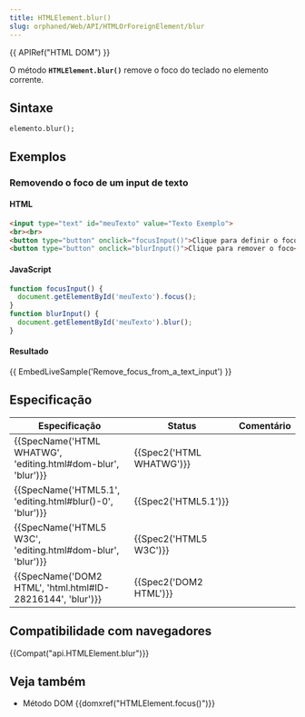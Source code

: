 ```yaml
---
title: HTMLElement.blur()
slug: orphaned/Web/API/HTMLOrForeignElement/blur
---
```


{{ APIRef("HTML DOM") }}

O método **`HTMLElement.blur()`** remove o foco do teclado no elemento corrente.

## Sintaxe

```
elemento.blur();
```

## Exemplos

### Removendo o foco de um input de texto

#### HTML

```html
<input type="text" id="meuTexto" value="Texto Exemplo">
<br><br>
<button type="button" onclick="focusInput()">Clique para definir o foco</button>
<button type="button" onclick="blurInput()">Clique para remover o foco</button>
```

#### JavaScript

```js
function focusInput() {
  document.getElementById('meuTexto').focus();
}
function blurInput() {
  document.getElementById('meuTexto').blur();
}
```

#### Resultado

{{ EmbedLiveSample('Remove_focus_from_a_text_input') }}

## Especificação

| Especificação                                                                    | Status                           | Comentário |
| -------------------------------------------------------------------------------- | -------------------------------- | ---------- |
| {{SpecName('HTML WHATWG', 'editing.html#dom-blur', 'blur')}} | {{Spec2('HTML WHATWG')}} |            |
| {{SpecName('HTML5.1', 'editing.html#blur()-0', 'blur')}}     | {{Spec2('HTML5.1')}}     |            |
| {{SpecName('HTML5 W3C', 'editing.html#dom-blur', 'blur')}}     | {{Spec2('HTML5 W3C')}}     |            |
| {{SpecName('DOM2 HTML', 'html.html#ID-28216144', 'blur')}}     | {{Spec2('DOM2 HTML')}}     |            |

## Compatibilidade com navegadores

{{Compat("api.HTMLElement.blur")}}

## Veja também

- Método DOM {{domxref("HTMLElement.focus()")}}
